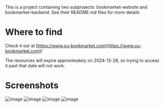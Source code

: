 This is a project containing two subprojects: bookmarket-website and bookmarket-backend.
See their README.md files for more details

# Where to find
Check it out at [https://www.ou-bookmarket.com](https://www.ou-bookmarket.com)!

The resources will expire approximately on 2024-12-28, so trying to access it past that date will not work.

# Screenshots

![image](https://github.com/user-attachments/assets/4f6f7f32-7939-4c18-85a8-a2e83f924820)
![image](https://github.com/user-attachments/assets/c20f20de-2f13-4d52-8a28-596ab0c9c1de)
![image](https://github.com/user-attachments/assets/652887ad-2246-4096-b56b-be6498bc0db9)
![image](https://github.com/user-attachments/assets/2fabeb4e-b338-4903-b43f-1791026fd6ec)
